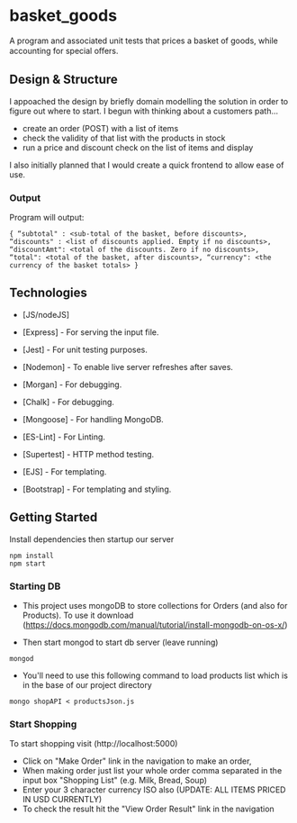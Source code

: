 # basket_goods

A program and associated unit tests that prices a basket of goods, while accounting for special oﬀers.


## Design & Structure ##
I appoached the design by briefly domain modelling the solution in order to figure out where to start. I begun with thinking about a customers path...
- create an order (POST) with a list of items
- check the validity of that list with the products in stock
- run a price and discount check on the list of items and display

I also initially planned that I would create a quick frontend to allow ease of use.

### Output ###

Program will output:
```
{ “subtotal" : <sub-total of the basket, before discounts>, “discounts" : <list of discounts applied. Empty if no discounts>, “discountAmt": <total of the discounts. Zero if no discounts>, “total": <total of the basket, after discounts>, “currency": <the currency of the basket totals> }

```

## Technologies

* [JS/nodeJS]
* [Express] - For serving the input file.
* [Jest] - For unit testing purposes.

* [Nodemon] - To enable live server refreshes after saves.
* [Morgan] - For debugging.
* [Chalk] - For debugging.
* [Mongoose] - For handling MongoDB.
* [ES-Lint] - For Linting.
* [Supertest] - HTTP method testing.
* [EJS] - For templating.
* [Bootstrap] - For templating and styling.


## Getting Started ##
Install dependencies then startup our server
```
npm install
npm start

```

### Starting DB ###
- This project uses mongoDB to store collections for Orders (and also for Products). To use it download (https://docs.mongodb.com/manual/tutorial/install-mongodb-on-os-x/)

- Then start mongod to start db server (leave running)
```
mongod

```
- You'll need to use this following command to load products list which is in the base of our project directory
```
mongo shopAPI < productsJson.js

```

### Start Shopping ###

To start shopping visit (http://localhost:5000)

- Click on "Make Order" link in the navigation to make an order, 
- When making order just list your whole order comma separated in the input box "Shopping List" (e.g. Milk, Bread, Soup)
- Enter your 3 character currency ISO also (UPDATE: ALL ITEMS PRICED IN USD CURRENTLY)
- To check the result hit the "View Order Result" link in the navigation

